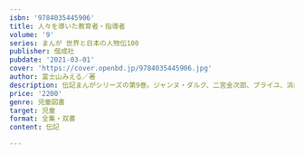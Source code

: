 ```yaml
---
isbn: '9784035445906'
title: 人々を導いた教育者・指導者
volume: '9'
series: まんが 世界と日本の人物伝100
publisher: 偕成社
pubdate: '2021-03-01'
cover: 'https://cover.openbd.jp/9784035445906.jpg'
author: 富士山みえる／著
description: 伝記まんがシリーズの第9巻。ジャンヌ・ダルク、二宮金次郎、ブライユ、浜口梧陵など、人々を導いた教育者・指導者10人を掲載。
price: '2200'
genre: 児童図書
target: 児童
format: 全集・双書
content: 伝記

---
```

